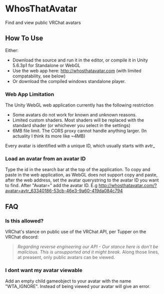 # WhosThatAvatar
Find and view public VRChat avatars

## How To Use
Either: 
* Download the source and run it in the editor, or compile it in Unity 5.6.3p1 for Standalone or WebGL
* Use the web app here: http://whosthatavatar.com (with limited compatability, see below)
* Or download the compiled windows standalone player.

### Web App Limitation
The Unity WebGL web application currently has the following restriction
* Some avatars do not work for known and unknown reasons.
* Limited custom shaders. Most shaders will be replaced with the standard shader (or whichever you select in the settings)
* 6MB file limit. The CORS proxy cannot handle anything larger. (In actuality I think its more like ~4MB)


Every avatar is identified with a unique ID, which usually starts with avtr_
### Load an avatar from an avatar ID
Type the id in the search bar at the top of the application.
To copy and paste in the web application, as WebGL does not support copy and paste, after the web address, set the avatar querystring to the avatar ID you want to find. After "Avatar=" add the avatar ID. E.g http://whosthatavatar.com/?avatar=avtr_63340186-53cb-46e3-9a60-419da084c794


## FAQ
### Is this allowed?
VRChat's stance on public use of the VRChat API, per Tupper on the VRChat discord: 
> *Regarding reverse engineering our API - Our stance here is don't be malicious.  This is unsupported and it might break.*
Along those lines, at preasent, only public avatars can be viewed. 

### I dont want my avatar viewable
Add an empty child gameobject to your avatar with the name "WTA_IGNORE".
Instead of being viewed your avatar will give an error.
